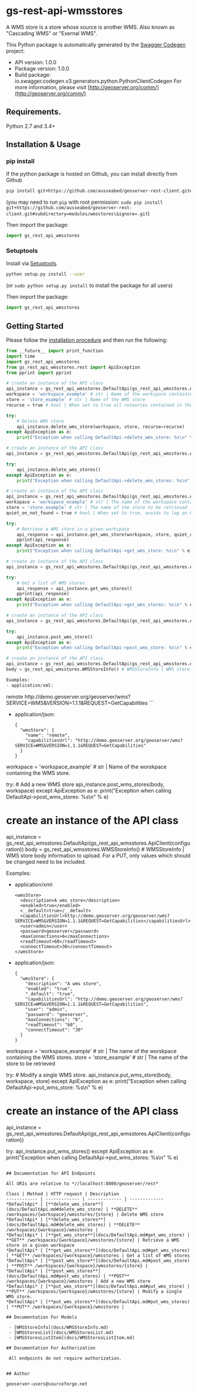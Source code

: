 # gs-rest-api-wmsstores
A WMS store is a store whose source is another WMS. Also known as \"Cascading WMS\" or \"Exernal WMS\".

This Python package is automatically generated by the [Swagger Codegen](https://github.com/swagger-api/swagger-codegen) project:

- API version: 1.0.0
- Package version: 1.0.0
- Build package: io.swagger.codegen.v3.generators.python.PythonClientCodegen
For more information, please visit [http://geoserver.org/comm/](http://geoserver.org/comm/)

## Requirements.

Python 2.7 and 3.4+

## Installation & Usage
### pip install

If the python package is hosted on Github, you can install directly from Github

```sh
pip install git+https://github.com/ausseabed/geoserver-rest-client.git#subdirectory=modules/wmsstores\&ignore=.git
```
(you may need to run `pip` with root permission: `sudo pip install git+https://github.com/ausseabed/geoserver-rest-client.git#subdirectory=modules/wmsstores\&ignore=.git`)

Then import the package:
```python
import gs_rest_api_wmsstores 
```

### Setuptools

Install via [Setuptools](http://pypi.python.org/pypi/setuptools).

```sh
python setup.py install --user
```
(or `sudo python setup.py install` to install the package for all users)

Then import the package:
```python
import gs_rest_api_wmsstores
```

## Getting Started

Please follow the [installation procedure](#installation--usage) and then run the following:

```python
from __future__ import print_function
import time
import gs_rest_api_wmsstores
from gs_rest_api_wmsstores.rest import ApiException
from pprint import pprint

# create an instance of the API class
api_instance = gs_rest_api_wmsstores.DefaultApi(gs_rest_api_wmsstores.ApiClient(configuration))
workspace = 'workspace_example' # str | Name of the workspace containing the WMS store.
store = 'store_example' # str | Name of the WMS store
recurse = true # bool | When set to true all resources contained in the store are also removed. (optional)

try:
    # Delete WMS store
    api_instance.delete_wms_store(workspace, store, recurse=recurse)
except ApiException as e:
    print("Exception when calling DefaultApi->delete_wms_store: %s\n" % e)

# create an instance of the API class
api_instance = gs_rest_api_wmsstores.DefaultApi(gs_rest_api_wmsstores.ApiClient(configuration))

try:
    api_instance.delete_wms_stores()
except ApiException as e:
    print("Exception when calling DefaultApi->delete_wms_stores: %s\n" % e)

# create an instance of the API class
api_instance = gs_rest_api_wmsstores.DefaultApi(gs_rest_api_wmsstores.ApiClient(configuration))
workspace = 'workspace_example' # str | The name of the workspace containing the WMS store.
store = 'store_example' # str | The name of the store to be retrieved
quiet_on_not_found = true # bool | When set to true, avoids to log an Exception when the WMS store is not present. Note that 404 status code will be returned anyway. (optional)

try:
    # Retrieve a WMS store in a given workspace
    api_response = api_instance.get_wms_store(workspace, store, quiet_on_not_found=quiet_on_not_found)
    pprint(api_response)
except ApiException as e:
    print("Exception when calling DefaultApi->get_wms_store: %s\n" % e)

# create an instance of the API class
api_instance = gs_rest_api_wmsstores.DefaultApi(gs_rest_api_wmsstores.ApiClient(configuration))

try:
    # Get a list of WMS stores
    api_response = api_instance.get_wms_stores()
    pprint(api_response)
except ApiException as e:
    print("Exception when calling DefaultApi->get_wms_stores: %s\n" % e)

# create an instance of the API class
api_instance = gs_rest_api_wmsstores.DefaultApi(gs_rest_api_wmsstores.ApiClient(configuration))

try:
    api_instance.post_wms_store()
except ApiException as e:
    print("Exception when calling DefaultApi->post_wms_store: %s\n" % e)

# create an instance of the API class
api_instance = gs_rest_api_wmsstores.DefaultApi(gs_rest_api_wmsstores.ApiClient(configuration))
body = gs_rest_api_wmsstores.WMSStoreInfo() # WMSStoreInfo | WMS store body information to upload.

Examples:
- application/xml:

  ```
  <wmsStore>
    <name>remote</name>
    <capabilitiesUrl>http://demo.geoserver.org/geoserver/wms?SERVICE=WMS&VERSION=1.1.1&REQUEST=GetCapabilities</capabilitiesUrl>
  </wmsStore>
  ```

- application/json:

  ```
  {
    "wmsStore": {
      "name": "remote",
      "capabilitiesUrl": "http://demo.geoserver.org/geoserver/wms?SERVICE=WMS&VERSION=1.1.1&REQUEST=GetCapabilities"
    }
  }
  ```

workspace = 'workspace_example' # str | Name of the worskpace containing the WMS store.

try:
    # Add a new WMS store
    api_instance.post_wms_stores(body, workspace)
except ApiException as e:
    print("Exception when calling DefaultApi->post_wms_stores: %s\n" % e)

# create an instance of the API class
api_instance = gs_rest_api_wmsstores.DefaultApi(gs_rest_api_wmsstores.ApiClient(configuration))
body = gs_rest_api_wmsstores.WMSStoreInfo() # WMSStoreInfo | WMS store body information to upload.
For a PUT, only values which should be changed need to be included.

Examples:
- application/xml:

  ```
  <wmsStore>
    <description>A wms store</description>
    <enabled>true</enabled>
    <__default>true</__default>
    <capabilitiesUrl>http://demo.geoserver.org/geoserver/wms?SERVICE=WMS&VERSION=1.1.1&REQUEST=GetCapabilities</capabilitiesUrl>
    <user>admin</user>
    <password>geoserver</password>
    <maxConnections>6</maxConnections>
    <readTimeout>60</readTimeout>
    <connectTimeout>30</connectTimeout>
  </wmsStore>
  ```

- application/json:

  ```
  {
    "wmsStore": {
      "description": "A wms store",
      "enabled": "true",
      "_default": "true",
      "capabilitiesUrl": "http://demo.geoserver.org/geoserver/wms?SERVICE=WMS&VERSION=1.1.1&REQUEST=GetCapabilities",
      "user": "admin",
      "password": "geoserver",
      "maxConnections": "6",
      "readTimeout": "60",
      "connectTimeout": "30"
    }
  }
  ```

workspace = 'workspace_example' # str | The name of the worskpace containing the WMS stores.
store = 'store_example' # str | The name of the store to be retrieved

try:
    # Modify a single WMS store.
    api_instance.put_wms_store(body, workspace, store)
except ApiException as e:
    print("Exception when calling DefaultApi->put_wms_store: %s\n" % e)

# create an instance of the API class
api_instance = gs_rest_api_wmsstores.DefaultApi(gs_rest_api_wmsstores.ApiClient(configuration))

try:
    api_instance.put_wms_stores()
except ApiException as e:
    print("Exception when calling DefaultApi->put_wms_stores: %s\n" % e)
```

## Documentation for API Endpoints

All URIs are relative to *//localhost:8080/geoserver/rest*

Class | Method | HTTP request | Description
------------ | ------------- | ------------- | -------------
*DefaultApi* | [**delete_wms_store**](docs/DefaultApi.md#delete_wms_store) | **DELETE** /workspaces/{workspace}/wmsstores/{store} | Delete WMS store
*DefaultApi* | [**delete_wms_stores**](docs/DefaultApi.md#delete_wms_stores) | **DELETE** /workspaces/{workspace}/wmsstores | 
*DefaultApi* | [**get_wms_store**](docs/DefaultApi.md#get_wms_store) | **GET** /workspaces/{workspace}/wmsstores/{store} | Retrieve a WMS store in a given workspace
*DefaultApi* | [**get_wms_stores**](docs/DefaultApi.md#get_wms_stores) | **GET** /workspaces/{workspace}/wmsstores | Get a list of WMS stores
*DefaultApi* | [**post_wms_store**](docs/DefaultApi.md#post_wms_store) | **POST** /workspaces/{workspace}/wmsstores/{store} | 
*DefaultApi* | [**post_wms_stores**](docs/DefaultApi.md#post_wms_stores) | **POST** /workspaces/{workspace}/wmsstores | Add a new WMS store
*DefaultApi* | [**put_wms_store**](docs/DefaultApi.md#put_wms_store) | **PUT** /workspaces/{workspace}/wmsstores/{store} | Modify a single WMS store.
*DefaultApi* | [**put_wms_stores**](docs/DefaultApi.md#put_wms_stores) | **PUT** /workspaces/{workspace}/wmsstores | 

## Documentation For Models

 - [WMSStoreInfo](docs/WMSStoreInfo.md)
 - [WMSStoresList](docs/WMSStoresList.md)
 - [WMSStoresListItem](docs/WMSStoresListItem.md)

## Documentation For Authorization

 All endpoints do not require authorization.


## Author

geoserver-users@sourceforge.net

